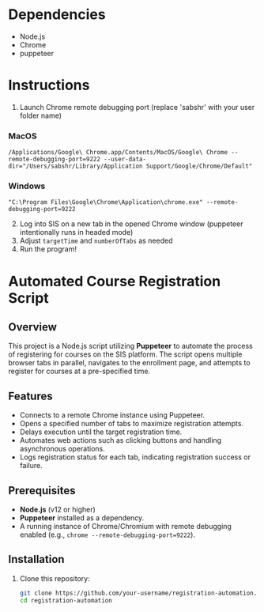 # Dependencies 
- Node.js
- Chrome
- puppeteer
  
# Instructions 
1) Launch Chrome remote debugging port (replace 'sabshr' with your user folder name)
### MacOS
```
/Applications/Google\ Chrome.app/Contents/MacOS/Google\ Chrome --remote-debugging-port=9222 --user-data-dir="/Users/sabshr/Library/Application Support/Google/Chrome/Default"
```
### Windows
```
"C:\Program Files\Google\Chrome\Application\chrome.exe" --remote-debugging-port=9222
```

2) Log into SIS on a new tab in the opened Chrome window (puppeteer intentionally runs in headed mode)
2) Adjust `targetTime` and `numberOfTabs` as needed
3) Run the program!


# Automated Course Registration Script

## Overview

This project is a Node.js script utilizing **Puppeteer** to automate the process of registering for courses on the SIS platform. The script opens multiple browser tabs in parallel, navigates to the enrollment page, and attempts to register for courses at a pre-specified time.

## Features

- Connects to a remote Chrome instance using Puppeteer.
- Opens a specified number of tabs to maximize registration attempts.
- Delays execution until the target registration time.
- Automates web actions such as clicking buttons and handling asynchronous operations.
- Logs registration status for each tab, indicating registration success or failure.

## Prerequisites

- **Node.js** (v12 or higher)
- **Puppeteer** installed as a dependency.
- A running instance of Chrome/Chromium with remote debugging enabled (e.g., `chrome --remote-debugging-port=9222`).

## Installation

1. Clone this repository:
   ```bash
   git clone https://github.com/your-username/registration-automation.git
   cd registration-automation
   
